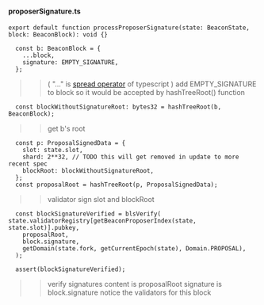 #### proposerSignature.ts

    
    export default function processProposerSignature(state: BeaconState, block: BeaconBlock): void {}
>
      const b: BeaconBlock = {
        ...block,
        signature: EMPTY_SIGNATURE,
      };
>> ( "..." is [spread operator](https://basarat.gitbooks.io/typescript/docs/spread-operator.html) of typescript )
>> add EMPTY_SIGNATURE to block
>> so it would be accepted by hashTreeRoot() function
>
      const blockWithoutSignatureRoot: bytes32 = hashTreeRoot(b, BeaconBlock);
>> get b's root
>
      const p: ProposalSignedData = {
        slot: state.slot,
        shard: 2**32, // TODO this will get removed in update to more recent spec
        blockRoot: blockWithoutSignatureRoot,
      };
      const proposalRoot = hashTreeRoot(p, ProposalSignedData);
>> validator sign slot and blockRoot

      const blockSignatureVerified = blsVerify( state.validatorRegistry[getBeaconProposerIndex(state, state.slot)].pubkey,
        proposalRoot,
        block.signature,
        getDomain(state.fork, getCurrentEpoch(state), Domain.PROPOSAL),
      );

      assert(blockSignatureVerified);
>> verify signatures
>> content is proposalRoot
>> signature is block.signature
>> notice the validators for this block
